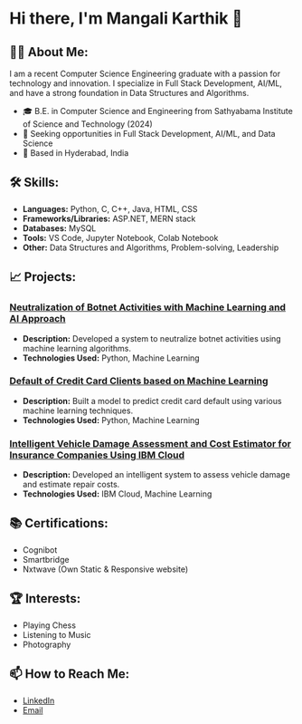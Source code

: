 # Hi there, I'm Mangali Karthik 👋

## 👨‍💻 About Me:
I am a recent Computer Science Engineering graduate with a passion for technology and innovation. I specialize in Full Stack Development, AI/ML, and have a strong foundation in Data Structures and Algorithms.

- 🎓 B.E. in Computer Science and Engineering from Sathyabama Institute of Science and Technology (2024)
- 💼 Seeking opportunities in Full Stack Development, AI/ML, and Data Science
- 📍 Based in Hyderabad, India

## 🛠️ Skills:
- **Languages:** Python, C, C++, Java, HTML, CSS
- **Frameworks/Libraries:** ASP.NET, MERN stack
- **Databases:** MySQL
- **Tools:** VS Code, Jupyter Notebook, Colab Notebook
- **Other:** Data Structures and Algorithms, Problem-solving, Leadership

## 📈 Projects:
### [Neutralization of Botnet Activities with Machine Learning and AI Approach](https://github.com/mangalikarthik/botnet-neutralization)
- **Description:** Developed a system to neutralize botnet activities using machine learning algorithms.
- **Technologies Used:** Python, Machine Learning

### [Default of Credit Card Clients based on Machine Learning](https://github.com/mangalikarthik/credit-card-default)
- **Description:** Built a model to predict credit card default using various machine learning techniques.
- **Technologies Used:** Python, Machine Learning

### [Intelligent Vehicle Damage Assessment and Cost Estimator for Insurance Companies Using IBM Cloud](https://github.com/mangalikarthik/vehicle-damage-assessment)
- **Description:** Developed an intelligent system to assess vehicle damage and estimate repair costs.
- **Technologies Used:** IBM Cloud, Machine Learning

## 📚 Certifications:
- Cognibot
- Smartbridge
- Nxtwave (Own Static & Responsive website)

## 🏆 Interests:
- Playing Chess
- Listening to Music
- Photography

## 📫 How to Reach Me:
- [LinkedIn](https://www.linkedin.com/in/mangalikarthik/)
- [Email](mailto:mangalikarthik@example.com)

